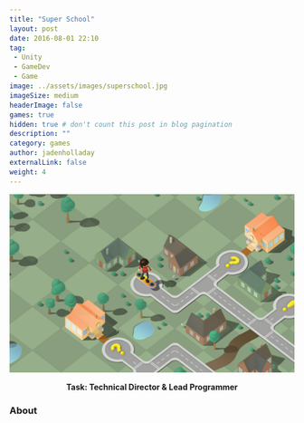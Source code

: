 ```yaml
---
title: "Super School"
layout: post
date: 2016-08-01 22:10
tag:
 - Unity
 - GameDev
 - Game
image: ../assets/images/superschool.jpg
imageSize: medium
headerImage: false
games: true
hidden: true # don't count this post in blog pagination
description: ""
category: games
author: jadenholladay
externalLink: false
weight: 4
---
```


![Screenshot](../assets/images/superschool.jpg)
**<center>Task: Technical Director & Lead Programmer</center>**

### About
